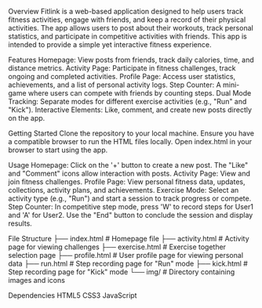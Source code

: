 Overview 
Fitlink is a web-based application designed to help users track fitness activities, engage with friends, and keep a record of their physical activities. The app allows users to post about their workouts, track personal statistics, and participate in competitive activities with friends. This app is intended to provide a simple yet interactive fitness experience.

Features
Homepage: View posts from friends, track daily calories, time, and distance metrics.
Activity Page: Participate in fitness challenges, track ongoing and completed activities.
Profile Page: Access user statistics, achievements, and a list of personal activity logs.
Step Counter: A mini-game where users can compete with friends by counting steps.
Dual Mode Tracking: Separate modes for different exercise activities (e.g., "Run" and "Kick").
Interactive Elements: Like, comment, and create new posts directly on the app.

Getting Started
Clone the repository to your local machine.
Ensure you have a compatible browser to run the HTML files locally.
Open index.html in your browser to start using the app.

Usage
Homepage: Click on the '+' button to create a new post. The "Like" and "Comment" icons allow interaction with posts.
Activity Page: View and join fitness challenges.
Profile Page: View personal fitness data, updates, collections, activity plans, and achievements.
Exercise Mode: Select an activity type (e.g., "Run") and start a session to track progress or compete.
Step Counter: In competitive step mode, press 'W' to record steps for User1 and 'A' for User2. Use the "End" button to conclude the session and display results.

File Structure
├── index.html              # Homepage file
├── activity.html           # Activity page for viewing challenges
├── exercise.html           # Exercise together selection page
├── profile.html            # User profile page for viewing personal data
├── run.html                # Step recording page for "Run" mode
├── kick.html               # Step recording page for "Kick" mode
└── img/                    # Directory containing images and icons

Dependencies
HTML5
CSS3
JavaScript 
